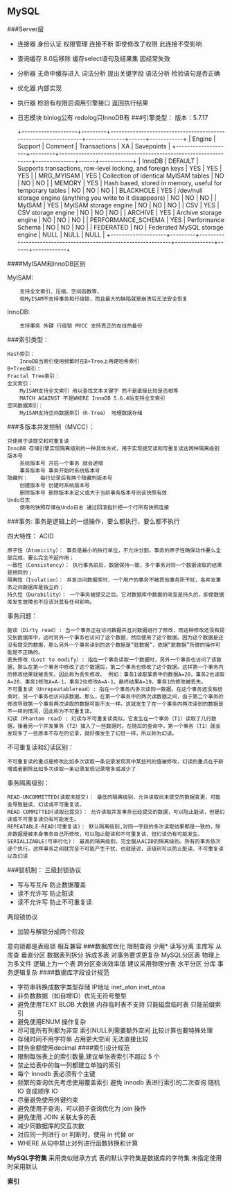 ## MySQL
###Server层
- 连接器 身份认证 权限管理 连接不断 即使修改了权限 此连接不受影响
- 查询缓存 8.0后移除 缓存select语句及结果集 因经常失效
- 分析器 无命中缓存进入 词法分析 提出关键字段 语法分析 检验语句是否正确
- 优化器 内部实现 
- 执行器 检验有权限后调用引擎接口 返回执行结果
- 日志模块 binlog公有 redolog只InnoDB有
###引擎类型：
    版本：5.7.17
    
    +--------------------+---------+----------------------------------------------------------------+--------------+------+------------+
    | Engine             | Support | Comment                                                        | Transactions | XA   | Savepoints |
    +--------------------+---------+----------------------------------------------------------------+--------------+------+------------+
    | InnoDB             | DEFAULT | Supports transactions, row-level locking, and foreign keys     | YES          | YES  | YES        |
    | MRG_MYISAM         | YES     | Collection of identical MyISAM tables                          | NO           | NO   | NO         |
    | MEMORY             | YES     | Hash based, stored in memory, useful for temporary tables      | NO           | NO   | NO         |
    | BLACKHOLE          | YES     | /dev/null storage engine (anything you write to it disappears) | NO           | NO   | NO         |
    | MyISAM             | YES     | MyISAM storage engine                                          | NO           | NO   | NO         |
    | CSV                | YES     | CSV storage engine                                             | NO           | NO   | NO         |
    | ARCHIVE            | YES     | Archive storage engine                                         | NO           | NO   | NO         |
    | PERFORMANCE_SCHEMA | YES     | Performance Schema                                             | NO           | NO   | NO         |
    | FEDERATED          | NO      | Federated MySQL storage engine                                 | NULL         | NULL | NULL       |
    +--------------------+---------+----------------------------------------------------------------+--------------+------+------------+
    
####MyISAM和InnoDB区别 
  
  MyISAM:
        
        支持全文索引、压缩、空间函数等，
        但MyISAM不支持事务和行级锁，而且最大的缺陷就是崩溃后无法安全恢复
  
  InnoDB:
  
        支持事务 外键 行级锁 MVCC 支持真正的在线热备份
  
###索引类型：   
    
    Hash索引：
        InnoDB当索引使用频繁时在B+Tree上再建哈希索引
    B+Tree索引：
    Fractal Tree索引：
    全文索引：
        MyISAM支持全文索引 用以查找文本关键字 而不是直接比较是否相等
        MATCH AGAINST 不是WHERE InnoDB 5.6.4后支持全文索引
    空间数据索引：
        MyISAM支持空间数据索引（R-Tree） 地理数据存储


 
###多版本并发控制（MVCC）：

    只使用于读提交和可重复读
    InnoDB 存储引擎实现隔离级别的一种具体方式，用于实现提交读和可重复读这两种隔离级别
    版本号
        系统版本号 开启一个事务 就会递增
        事务版本号 事务开始时系统版本号
    隐藏列：    每行记录后有两个隐藏列版本号
        创建版本号 创建时系统版本号
        删除版本号 删除版本未定义或大于当前事务版本号则该快照有效
    Undo日志
        使用的快照存储在Undo日志 通过回滚指针把一个行所有快照连接
 
###事务: 
 事务是逻辑上的一组操作，要么都执行，要么都不执行
 
四大特性： ACID       
        
    原子性（Atomicity）： 事务是最小的执行单位，不允许分割。事务的原子性确保动作要么全部完成，要么完全不起作用；
    一致性（Consistency）： 执行事务前后，数据保持一致，多个事务对同一个数据读取的结果是相同的；
    隔离性（Isolation）： 并发访问数据库时，一个用户的事务不被其他事务所干扰，各并发事务之间数据库是独立的；
    持久性（Durability）： 一个事务被提交之后。它对数据库中数据的改变是持久的，即使数据库发生故障也不应该对其有任何影响。

事务问题：

    脏读（Dirty read）: 当一个事务正在访问数据并且对数据进行了修改，而这种修改还没有提交到数据库中，这时另外一个事务也访问了这个数据，然后使用了这个数据。因为这个数据是还没有提交的数据，那么另外一个事务读到的这个数据是“脏数据”，依据“脏数据”所做的操作可能是不正确的。
    丢失修改（Lost to modify）: 指在一个事务读取一个数据时，另外一个事务也访问了该数据，那么在第一个事务中修改了这个数据后，第二个事务也修改了这个数据。这样第一个事务内的修改结果就被丢失，因此称为丢失修改。 例如：事务1读取某表中的数据A=20，事务2也读取A=20，事务1修改A=A-1，事务2也修改A=A-1，最终结果A=19，事务1的修改被丢失。
    不可重复读（Unrepeatableread）: 指在一个事务内多次读同一数据。在这个事务还没有结束时，另一个事务也访问该数据。那么，在第一个事务中的两次读数据之间，由于第二个事务的修改导致第一个事务两次读取的数据可能不太一样。这就发生了在一个事务内两次读到的数据是不一样的情况，因此称为不可重复读。
    幻读（Phantom read）: 幻读与不可重复读类似。它发生在一个事务（T1）读取了几行数据，接着另一个并发事务（T2）插入了一些数据时。在随后的查询中，第一个事务（T1）就会发现多了一些原本不存在的记录，就好像发生了幻觉一样，所以称为幻读。

不可重复读和幻读区别：

    不可重复读的重点是修改比如多次读取一条记录发现其中某些列的值被修改，幻读的重点在于新增或者删除比如多次读取一条记录发现记录增多或减少了
  
事务隔离级别：

    READ-UNCOMMITTED(读取未提交)： 最低的隔离级别，允许读取尚未提交的数据变更，可能会导致脏读、幻读或不可重复读。
    READ-COMMITTED(读取已提交)： 允许读取并发事务已经提交的数据，可以阻止脏读，但是幻读或不可重复读仍有可能发生。
    REPEATABLE-READ(可重复读)： 默认隔离级别,对同一字段的多次读取结果都是一致的，除非数据是被本身事务自己所修改，可以阻止脏读和不可重复读，但幻读仍有可能发生。
    SERIALIZABLE(可串行化)： 最高的隔离级别，完全服从ACID的隔离级别。所有的事务依次逐个执行，这样事务之间就完全不可能产生干扰，也就是说，该级别可以防止脏读、不可重复读以及幻读
###锁机制：
  三级封锁协议
     
 - 写与写互斥 防止数据覆盖
 - 读不允许写 防止脏读
 - 读不允许写 防止不可重复读
    
  两段锁协议

 - 加锁与解锁分成两个阶段
 
 意向锁都是表级锁 相互兼容
###数据库优化
限制查询 少用*
读写分离 主库写 从库查
垂直分区 数据表列拆分 拆成多表 对事务要求更复杂
    MySQL分区表 物理上为多文件 逻辑上为一个表 跨分区查询效率低 建议采用物理分表
水平分区 分库 事务逻辑复杂
####数据库字段设计规范
- 字符串转换成数字类型存储 IP地址 inet_aton inet_ntoa 
- 非负数数据（如自增ID）优先无符号整型
- 避免使用TEXT BLOB 大数据 内存临时表不支持 只能磁盘临时表 只能前缀索引 
- 避免使用ENUM 操作复杂
- 尽可能所有列都为非空 索引NULL列需要额外空间 比较计算也要特殊处理
- 存储时间不用字符串 占用更大空间 无法直接比较
- 财务金额使用decimal
####索引设计规范
- 限制每张表上的索引数量,建议单张表索引不超过 5 个
- 禁止给表中的每一列都建立单独的索引
- 每个 Innodb 表必须有个主键
- 频繁的查询优先考虑使用覆盖索引 避免 Innodb 表进行索引的二次查询  随机 IO 变成顺序 IO 
- 尽量避免使用外键约束
- 避免使用子查询，可以把子查询优化为 join 操作
- 避免使用 JOIN 关联太多的表
- 减少同数据库的交互次数
- 对应同一列进行 or 判断时，使用 in 代替 or
- WHERE 从句中禁止对列进行函数转换和计算

**MySQL字符集**
采用类似继承方式 表的默认字符集是数据库的字符集 未指定使用时采用默认

**索引**